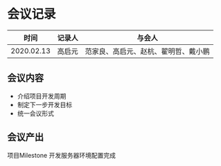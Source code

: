 # 会议记录


时间 | 记录人 | 与会人
----|------|------
2020.02.13 | 高启元 | 范家良、高启元、赵杭、翟明哲、戴小鹏

## 会议内容
- 介绍项目开发周期
- 制定下一步开发目标
- 统一会议形式

## 会议产出
项目Milestone
开发服务器环境配置完成